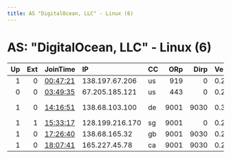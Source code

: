 ```yaml
---
title: AS "DigitalOcean, LLC" - Linux (6)
---
```


# AS: "DigitalOcean, LLC" - Linux (6)

|   Up |   Ext | JoinTime                                                                                   | IP              | CC   |   ORp |   Dirp | Version   | Contact                     | Nickname        |   eFamMembers |
|-----:|------:|:-------------------------------------------------------------------------------------------|:----------------|:-----|------:|-------:|:----------|:----------------------------|:----------------|--------------:|
|    1 |     0 | [00:47:21](https://atlas.torproject.org/#details/10A232590179F22B898BF7B7708810B5B66A03BD) | 138.197.67.206  | us   |   919 |      0 | 0.2.4.27  | None                        | Unnamed         |             1 |
|    0 |     0 | [03:49:35](https://atlas.torproject.org/#details/542ECAA08F90887964EC38F6DF818E2733C009E8) | 67.205.185.121  | us   |   443 |      0 | 0.2.9.14  | None                        | MichiganWonders |             1 |
|    1 |     0 | [14:16:51](https://atlas.torproject.org/#details/CBEDA3FEDA65B3B5D5AFF8E0350B4484BB5DDC08) | 138.68.103.100  | de   |  9001 |   9030 | 0.3.2.9   | tox: 23DB1B7EADE70D4DF45F   | bork            |             1 |
|    1 |     1 | [15:33:17](https://atlas.torproject.org/#details/E52EE9DB97BDFE379D42E2749E60D4AFCEC9C17F) | 128.199.216.170 | sg   |  9001 |      0 | 0.2.9.14  | &lt; E52EE9DB AT protonmail | Unnamed         |             1 |
|    1 |     0 | [17:26:40](https://atlas.torproject.org/#details/CAEA03FC933464C82E3C472873D26FF5C856E957) | 138.68.165.32   | gb   |  9001 |   9030 | 0.2.9.11  | None                        | tainhapsun      |             1 |
|    1 |     0 | [18:07:41](https://atlas.torproject.org/#details/81FF338C3FE3DCDFAD1153651ABA9DCC5AF384AD) | 165.227.45.78   | ca   |  9001 |   9030 | 0.2.9.11  | None                        | alstiescoun     |             1 |
